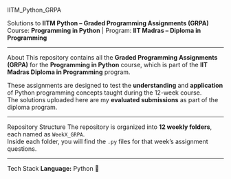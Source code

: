 IITM_Python_GRPA

Solutions to **IITM Python – Graded Programming Assignments (GRPA)**  
Course: **Programming in Python** | Program: **IIT Madras – Diploma in Programming**

---

About
This repository contains all the **Graded Programming Assignments (GRPA)** for the **Programming in Python** course, which is part of the **IIT Madras Diploma in Programming** program.  

These assignments are designed to test the **understanding** and **application** of Python programming concepts taught during the 12-week course.  
The solutions uploaded here are my **evaluated submissions** as part of the diploma program.  

---

Repository Structure
The repository is organized into **12 weekly folders**, each named as `WeekX_GRPA`.  
Inside each folder, you will find the `.py` files for that week’s assignment questions.

---
Tech Stack
**Language:** Python 🐍
